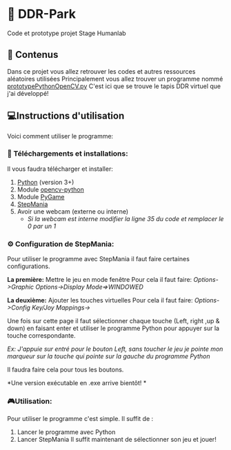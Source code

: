 # 🎹 DDR-Park
Code et prototype projet Stage Humanlab 

## 📖 Contenus 
Dans ce projet vous allez retrouver les codes et autres ressources aléatoires utilisées 
Principalement vous allez trouver un programme nommé [prototypePythonOpenCV.py](https://github.com/cemaCode/DDR-Park/blob/main/prototypePythonOpenCV.py "prototypePythonOpenCV.py")
C'est ici que se trouve le tapis DDR virtuel que j'ai développé!

## 💻Instructions d'utilisation
Voici comment utiliser le programme:
### 📩 Téléchargements et installations:
Il vous faudra télécharger et installer:
 1. [Python](https://python.org/downloads) (version 3+)
 2. Module [opencv-python](https://pypi.org/project/opencv-python/)
 3. Module [PyGame](http://pygame.org/)
 4. [StepMania](https://www.stepmania.com/download/)
 5. Avoir une webcam (externe ou interne)
	 - *Si la webcam est interne modifier la ligne 35 du code et remplacer le 0 par un 1*
### ⚙ Configuration de StepMania:
Pour utiliser le programme avec StepMania il faut faire certaines configurations.

**La première:** Mettre le jeu en mode fenêtre
	Pour cela il faut faire:
  *Options->Graphic Options->Display Mode=>WINDOWED*

**La deuxième:** Ajouter les touches virtuelles
	Pour cela il faut faire: *Options->Config Key/Joy Mappings->*
	
  Une fois sur cette page il faut sélectionner chaque touche (Left, right ,up & down) en faisant enter et utiliser le programme Python pour appuyer sur la touche correspondante.
	
  *Ex: J'appuie sur entré pour le bouton Left, sans toucher le jeu je pointe mon marqueur sur la touche qui pointe sur la gauche du programme Python*
  
  Il faudra faire cela pour tous les boutons.
	 
*Une version exécutable en .exe arrive bientôt! * 
### 🎮Utilisation:
Pour utiliser le programme c'est simple.
Il suffit de :
 1. Lancer le programme avec Python
 2. Lancer StepMania
 Il suffit maintenant de sélectionner son jeu et jouer!
